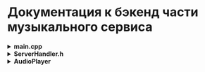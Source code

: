 # Документация к бэкенд части музыкального сервиса

<details>
<summary><b>main.cpp</b></summary>

Файл main.cpp содержит точку входа в приложение и реализует WebSocket-сервер, который:

- Принимает входящие подключения.
- Обрабатывает текстовые сообщения в формате JSON.
- Делегирует логику команд классу ServerHandler.
- Отправляет клиенту JSON-ответ.

Зависимости:

- Boost.Beast / Boost.Asio — реализация WebSocket-сервера и сетевого ввода/вывода.
- nlohmann::json — парсинг и сериализация JSON.
- thread — необходим для некоторого, пока что не реализованного функционала.

`int main(int argc, char* argv[])`

- Запускает WebSocket-сервер на localhost для соединение с графическим интерфейсом.
- Ожидает подключения клиентов.
- При подключении запускает сессию обработки сообщений в отдельном потоке.

Возвращает:

- 0 (EXIT_SUCCESS) при успешном завершении.
- 1 (EXIT_FAILURE) при критической ошибке запуска сервера.

</details>

<details>
<summary><b>ServerHandler.h</b></summary>

Этот файл реализует класс ServerHandler, который обрабатывает JSON-запросы от клиента для управления аудиоплеером.  
Основная задача — принимать команды (загрузка трека, воспроизведение, пауза, регулировка громкости, перемотка, аутентификация), выполнять их с помощью объекта AudioPlayer и возвращать клиенту JSON-ответ с результатом.

Зависимости:

- ServerHandler.h — заголовочный файл с объявлением класса ServerHandler.
- nlohmann/json.hpp — библиотека для работы с JSON в C++.
- `<regex>` — для работы с регулярными выражениями (валидация логина, email и пароля).
- `<string>` — для работы со строками.
- `<memory>` — для управления умными указателями std::unique_ptr на AudioPlayer.
- AudioPlayer — собственный класс для воспроизведения аудио.

---

### Функции

1. **ServerHandler::ServerHandler()**

- Конструктор класса.
- Инициализирует указатель player как nullptr.
- Устанавливает флаг running в true, означая что обработчик активен.

2. **nlohmann::json ServerHandler::handle_json(const nlohmann::json& request)**

- Главный обработчик входящего JSON-запроса.
- Вход: JSON с обязательным полем "command".
- Выход: JSON-ответ с результатом или ошибкой.

Логика:

- Проверяет наличие и корректность поля "command".
- В зависимости от команды вызывает соответствующий обработчик:
  - `"load"` → `handle_load()`
  - `"resume"` → `handle_resume()`
  - `"pause"` → `handle_pause()`
  - `"quit"` → `handle_quit()`
  - `"seeking"` → `handle_seek()`
  - `"volume"` → `handle_volume()`
  - `"auth"` → `handle_auth()`
- Если команда неизвестна — возвращает ошибку.
- Любые исключения ловит и возвращает как ошибку.

3. **bool ServerHandler::is_running() const**

- Проверка, активен ли обработчик.
- Выход: true — если обработчик работает; false — если нужно завершить сессию.
- Используется в основном цикле сервера для выхода по команде `"quit"`.

4. **nlohmann::json ServerHandler::handle_load(const nlohmann::json& j)**

- Загрузка аудиофайла по пути, запуск воспроизведения.
- Вход: JSON с обязательным полем `"path"` — путь к аудиофайлу.
- Выход: JSON с `"status": "Playing"` или ошибкой.

Логика:

- Проверяет корректность поля `"path"`.
- Если плеер уже существует — останавливает его и сбрасывает.
- Создаёт новый объект AudioPlayer с переданным файлом.
- Инициализирует плеер, если не удалось — возвращает ошибку.
- Запускает воспроизведение.


4.1 **nlohmann::json ServerHandler::handle_load_only(const nlohmann::json& j)**
  -Тоже самое что и предыдущая, но без проигрывания.

5. **nlohmann::json ServerHandler::handle_resume()**

- Возобновляет воспроизведение.
- Выход: JSON с `"status": "Resumed"` или ошибкой, если трек не загружен.
- Проверяет, есть ли плеер, вызывает `playAudio()`.

6. **nlohmann::json ServerHandler::handle_pause()**

- Ставит воспроизведение на паузу.
- Выход: JSON с `"status": "Paused"` или ошибкой.
- Логика: Проверяет наличие плеера, вызывает `pauseAudio()`.

7. **nlohmann::json ServerHandler::handle_quit()**

- Останавливает плеер, сбрасывает указатель, устанавливает флаг running в false.
- Выход: JSON с `"status": "Stopped"`.

8. **nlohmann::json ServerHandler::handle_seek(const nlohmann::json& j)**

- Перематывает трек к указанной позиции.
- Вход: JSON с полем `"position"` — число от 0.0 до 1.0.
- Выход: JSON с `"status": "Seeked"` или ошибкой.

Логика:

- Проверяет существует ли player.
- Проверяет наличие и корректность поля `"position"`.
- Вызывает `seekTo(position)`.

9. **nlohmann::json ServerHandler::handle_volume(const nlohmann::json& j)**

- Устанавливает уровень громкости.
- Вход: JSON с полем `"level"` — число от 0.0 до 1.0.
- Выход: JSON с `"status": "Volume set to X"` или ошибкой.

Логика:

- Записывает уровень в `volume_level`.
- Вызывает `setVolume(level)`, если трек загружен.

10. **bool is_valid_email_or_login(const std::string& input)**

- Проверяет, является ли строка корректным email или логином.
- Если есть символ '@', применяет regex для email.
- Иначе — проверяет regex логина (буквы, цифры, `_`, `.`, `-`).

11. **bool is_valid_password(const std::string& password)**

- Проверяет пароль на корректность.
- Правила:
  - Длина от 8 до 20 символов.
  - Только латинские буквы, цифры и символы `._-`.
  - Должен содержать хотя бы один буквенно-цифровой символ.

12. **nlohmann::json ServerHandler::handle_auth(const nlohmann::json& request)**

- Проверяет логин и пароль на соответствие правилам.
- Вход: JSON с `"login"` и `"password"`.
- Выход: JSON с результатом:
  - `"status": "ACCEPTED"` и сообщение о корректности, или
  - `"status": "REJECTED"` с указанием на ошибки.

Логика:

- Проверяет наличие и тип полей.
- Использует вспомогательные функции проверки.
- Формирует ответ.



13. **nlohmann::json ServerHandler::handle_auth(const nlohmann::json& request)**

- Принимает путь к треку
- Выводит длинну трека

Логика:
  -Функция getAudioDuration открывает аудиофайл через FFmpeg, считывает его поток и возвращает длительность в секундах.
  -avformat_network_init() — инициализация сетевых компонентов FFmpeg.
  -avformat_open_input() — открытие файла и создание контекста formatCtx.
  -avformat_find_stream_info() — получение информации о потоках файла.
  -avformat_close_input() — закрытие файла и освобождение ресурсов.

  
</details>

<details>
<summary><b>AudioPlayer</b></summary>

Класс AudioPlayer реализует аудиоплеер на базе FFmpeg и SDL2.  
Он позволяет загружать аудиофайл, инициализировать декодер, управлять воспроизведением (play, pause, stop), перематывать аудио по позиции и регулировать громкость.

---

Зависимости:

- FFmpeg:
  - libavformat — для открытия и чтения медиафайлов.
  - libavcodec — для декодирования аудиопотоков.
  - libswresample — для ресемплинга аудио в нужный формат.
- SDL2 — для вывода аудио на звуковое устройство.
- Стандартные библиотеки C++ (`<cstdint>`) — для типов данных.

---

### Поля

- `const char* filename` — Путь к аудиофайлу.
- `AVFormatContext* formatCtx` — Контекст формата файла.
- `AVCodecContext* codecCtx` — Контекст кодека для декодирования аудио.
- `int streamIndex` — Индекс аудио потока.
- `SwrContext* swrCtx` — Контекст ресемплинга аудио.
- `AVPacket* packet` — Пакет данных аудиопотока.
- `AVFrame* frame` — Раскодированный аудиофрейм.
- `uint8_t* audioBuffer` — Буфер для декодированных аудиоданных.
- `int bufferSize` — Размер аудиобуфера.
- `int bufferIndex` — Текущая позиция чтения в буфере.
- `SDL_AudioSpec spec` — Параметры аудиоустройства SDL.
- `bool isPlaying` — Статус воспроизведения.
- `float volume` — Уровень громкости (0.0 — 1.0).
- `AudioData* audioData` — Структура с аудиоданными и состоянием для callback SDL.

---

### Функции

1. **AudioPlayer::AudioPlayer(const char* filename)**

- Конструктор с указанием пути к аудиофайлу.

2. **bool AudioPlayer::init()**

- Инициализирует плеер: открывает файл, настраивает декодер и аудиосистему.
- Возвращает `true`, если успешно, иначе `false`.

Основные шаги:

- Инициализация сетевой подсистемы FFmpeg (`avformat_network_init()`).
- Открытие аудиофайла (`avformat_open_input()`).
- Получение информации о потоках (`avformat_find_stream_info()`).
- Поиск аудиопотока.
- Инициализация декодера аудио.
- Настройка ресемплинга аудио в формат, совместимый с SDL2.
- Инициализация SDL аудио.

3. **void AudioPlayer::playAudio()**

- Запускает аудиовоспроизведение.
- Включает SDL аудиоустройство.

4. **void AudioPlayer::pauseAudio()**

- Ставит воспроизведение на паузу.

5. **void AudioPlayer::stopAudio()**

- Останавливает воспроизведение.
- Очищает ресурсы.

6. **void AudioPlayer::seekTo(float position)**

- Перематывает аудиофайл на позицию в интервале [0.0, 1.0].
- Использует `av_seek_frame` с учётом времени.

7. **void AudioPlayer::setVolume(float vol)**

- Устанавливает уровень громкости от 0.0 до 1.0.

8. **int AudioPlayer::audioCallback(void* userdata, uint8_t* stream, int len)**

- Функция обратного вызова SDL, вызываемая при необходимости подгрузить аудио данные в буфер воспроизведения.
- Копирует декодированные аудиоданные из внутреннего буфера в поток SDL, применяя уровень громкости.

---

### Описание работы

- При инициализации происходит загрузка файла и настройка декодера.
- После вызова playAudio SDL начинает запрашивать аудиоданные через callback.
- Callback декодирует аудиофреймы, конвертирует их в формат SDL и передаёт на вывод.
- pauseAudio и stopAudio управляют состоянием вывода.
- seekTo позволяет перемотать трек.
- setVolume регулирует громкость.

---

При необходимости могу расписать детали по отдельным функциям или показать исходный код.

</details>
